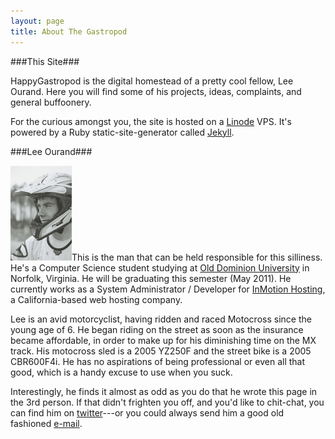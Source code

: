 ```yaml
---
layout: page
title: About The Gastropod
---
```

###This Site### 

HappyGastropod is the digital homestead of a pretty cool fellow, Lee Ourand. Here you will find some of his projects, ideas, complaints, and general buffoonery. 

For the curious amongst you, the site is hosted on a [Linode](http://linode.com) VPS. It's powered by a Ruby static-site-generator called [Jekyll](http://jekyllrb.com/).

###Lee Ourand### 

![Portrait of Lee](/resources/portrait.jpg)This is the man that can be held responsible for this silliness. He's a Computer Science student studying at [Old Dominion University](http://odu.edu) in Norfolk, Virginia. He will be graduating this semester (May 2011). He currently works as a System Administrator / Developer for [InMotion Hosting](http://inmotionhosting.com), a California-based web hosting company.

Lee is an avid motorcyclist, having ridden and raced Motocross since the young age of 6. He began riding on the street as soon as the insurance became affordable, in order to make up for his diminishing time on the MX track. His motocross sled is a 2005 YZ250F and the street bike is a 2005 CBR600F4i. He has no aspirations of being professional or even all that good, which is a handy excuse to use when you suck.

Interestingly, he finds it almost as odd as you do that he wrote this page in the 3rd person. If that didn't frighten you off, and you'd like to chit-chat, you can find him on [twitter](http://twitter.com/the_gastropod)---or you could always send him a good old fashioned <a href="mailto:&#108;&#101;&#101;&#64;&#104;&#97;&#112;&#112;&#121;&#103;&#97;&#115;&#116;&#114;&#111;&#112;&#111;&#100;&#46;&#99;&#111;&#109;">e-mail</a>.